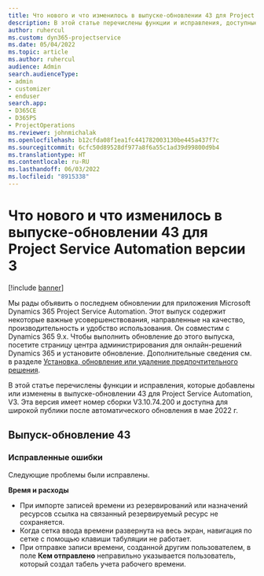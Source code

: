 ```yaml
---
title: Что нового и что изменилось в выпуске-обновлении 43 для Project Service Automation версии 3
description: В этой статье перечислены функции и исправления, доступные в выпуске-обновлении 43 для Microsoft Dynamics 365 Project Service Automation, V3.
author: ruhercul
ms.custom: dyn365-projectservice
ms.date: 05/04/2022
ms.topic: article
ms.author: ruhercul
audience: Admin
search.audienceType:
- admin
- customizer
- enduser
search.app:
- D365CE
- D365PS
- ProjectOperations
ms.reviewer: johnmichalak
ms.openlocfilehash: b12cfda08f1ea1fc441782003130be445a437f7c
ms.sourcegitcommit: 6cfc50d89528df977a8f6a55c1ad39d99800d9b4
ms.translationtype: HT
ms.contentlocale: ru-RU
ms.lasthandoff: 06/03/2022
ms.locfileid: "8915338"
---
```

# <a name="whats-new-or-changed-in-project-service-automation-update-release-43-v3"></a>Что нового и что изменилось в выпуске-обновлении 43 для Project Service Automation версии 3

[!include [banner](../includes/psa-now-project-operations.md)]

Мы рады объявить о последнем обновлении для приложения Microsoft Dynamics 365 Project Service Automation. Этот выпуск содержит некоторые важные усовершенствования, направленные на качество, производительность и удобство использования. Он совместим с Dynamics 365 9.x. Чтобы выполнить обновление до этого выпуска, посетите страницу центра администрирования для онлайн-решений Dynamics 365 и установите обновление. Дополнительные сведения см. в разделе [Установка, обновление или удаление предпочтительного решения](/power-platform/admin/install-remove-preferred-solution).

В этой статье перечислены функции и исправления, которые добавлены или изменены в выпуске-обновлении 43 для Project Service Automation, V3. Эта версия имеет номер сборки V3.10.74.200 и доступна для широкой публики после автоматического обновления в мае 2022 г.

## <a name="update-release-43"></a>Выпуск-обновление 43

### <a name="bug-fixes"></a>Исправленные ошибки

Следующие проблемы были исправлены.


**Время и расходы**

- При импорте записей времени из резервирований или назначений ресурсов ссылка на связанный резервируемый ресурс не сохраняется.
- Когда сетка ввода времени развернута на весь экран, навигация по сетке с помощью клавиши табуляции не работает.
- При отправке записи времени, созданной другим пользователем, в поле **Кем отправлено** неправильно указывается пользователь, который создал табель учета рабочего времени.
